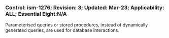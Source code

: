 ### Control: ism-1276; Revision: 3; Updated: Mar-23; Applicability: ALL; Essential Eight:N/A
<p>Parameterised queries or stored procedures, instead of dynamically generated queries, are used for database interactions.</p>